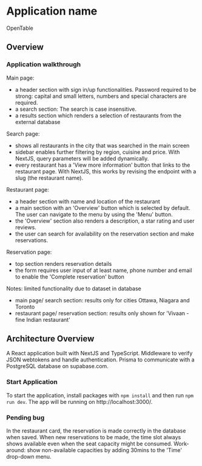 # Application name

OpenTable

## Overview

### Application walkthrough

Main page:

- a header section with sign in/up functionalities. Password required to be strong: capital and small letters, numbers and special characters are required.
- a search section: The search is case insensitive.
- a results section which renders a selection of restaurants from the external database

Search page:

- shows all restaurants in the city that was searched in the main screen
- sidebar enables further filtering by region, cuisine and price. With NextJS, query parameters will be added dynamically.
- every restaurant has a 'View more information' button that links to the restaurant page. With NextJS, this works by revising the endpoint with a slug (the restaurant name).

Restaurant page:

- a header section with name and location of the restaurant
- a main section with an 'Overview' button which is selected by default. The user can navigate to the menu by using the 'Menu' button.
- the 'Overview' section also renders a description, a star rating and user reviews.
- the user can search for availability on the reservation section and make reservations.

Reservation page:

- top section renders reservation details
- the form requires user input of at least name, phone number and email to enable the 'Complete reservation' button

Notes: limited functionality due to dataset in database

- main page/ search section: results only for cities Ottawa, Niagara and Toronto
- restaurant page/ reservation section: results only shown for 'Vivaan - fine Indian restaurant'

## Architecture Overview

A React application built with NextJS and TypeScript.
Middleware to verify JSON webtokens and handle authentication.
Prisma to communicate with a PostgreSQL database on supabase.com.

### Start Application

To start the application, install packages with `npm install` and then run `npm run dev`.
The app will be running on http://localhost:3000/.

### Pending bug

In the restaurant card, the reservation is made correctly in the database when saved.
When new reservations to be made, the time slot always shows available even when the seat capacity might be consumed.
Work-around: show non-available capacities by adding 30mins to the 'Time' drop-down menu.
